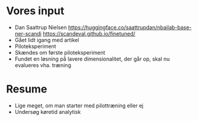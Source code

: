 # Vores input

- Dan Saattrup Nielsen https://huggingface.co/saattrupdan/nbailab-base-ner-scandi https://scandeval.github.io/finetuned/
- Gået lidt igang med artikel
- Piloteksperiment
- Skændes om første piloteksperiment
- Fundet en løsning på lavere dimensionalitet, der går op, skal nu evalueres vha. træning

# Resume

- Lige meget, om man starter med pilottræning eller ej
- Undersøg køretid analytisk

